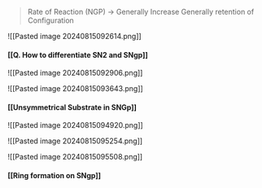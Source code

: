  > Rate of Reaction  (NGP) -> Generally Increase 
 > Generally retention of Configuration 
 
 ![[Pasted image 20240815092614.png]]
####  [[Q. How to differentiate SN2 and SNgp]]

![[Pasted image 20240815092906.png]]

![[Pasted image 20240815093643.png]]


#### [[Unsymmetrical Substrate in SNGp]]

![[Pasted image 20240815094920.png]]

![[Pasted image 20240815095254.png]]

![[Pasted image 20240815095508.png]]
#### [[Ring formation on SNgp]]
